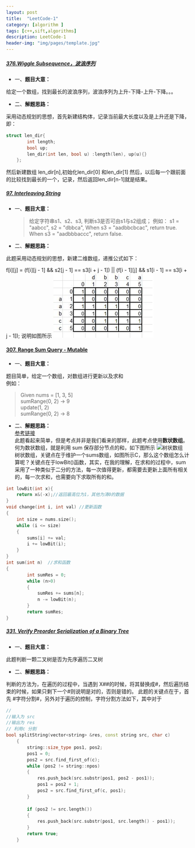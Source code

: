 ```yaml
---
layout: post
title:  "LeetCode-1"
category: [algorithm ]
tags: [c++,sift,algorithms]
description: LeetCode-1
header-img: "img/pages/template.jpg"
---
```


##### [376.Wiggle Subsequence，波浪序列](https://github.com/lichun-wang/LeetCode_2/blob/master/41First%20Missing%20Positive/376.%20Wiggle%20Subsequence/376main.cpp)
* 一、**题目大意：**

给定一个数组，找到最长的波浪序列，波浪序列为上升-下降-上升-下降。。。

* 二、**解题思路：**

采用动态规划的思想，首先新建结构体，记录当前最大长度以及是上升还是下降，即：</br>

```C++
struct len_dir{
        int length;
        bool up;
        len_dir(int len, bool u) :length(len), up(u){}
    };

```
然后新建数组 len_dir[n],初始化len_dir[0] 和len_dir[1] 然后，以后每一个跟前面的比较找到最长的一个，记录，然后返回len_dir[n-1]就是结果。


##### [97. Interleaving String](https://github.com/lichun-wang/LeetCode_2/blob/master/41First%20Missing%20Positive/97.%20Interleaving%20String/97main.cpp)
* 一、**题目大意：**

  >给定字符串s1、s2、s3, 判断s3是否可由s1与s2组成；
  >例如：
  >s1 = "aabcc",
  >s2 = "dbbca",
  >When s3 = "aadbbcbcac", return true.
  >When s3 = "aadbbbaccc", return false.
  
* 二、**解题思路：**

此题采用动态规划的思想，新建二维数组，递推公式如下：

f[i][j] = (f[i][j - 1] && s2[j - 1] == s3[i + j - 1]) || 
          (f[i - 1][j] && s1[i - 1] == s3[i + j - 1]);
说明如图所示
![递推示意图](images\leetcode97.jpg)

#### [307. Range Sum Query - Mutable](https://github.com/lichun-wang/LeetCode_2/blob/master/41First%20Missing%20Positive/307.%20Range%20Sum%20Query%20-%20Mutable/307main.cpp)
* 一、**题目大意：**

题目简单，给定一个数组，对数组进行更新以及求和  
例如：  
>Given nums = [1, 3, 5]  
sumRange(0, 2) -> 9  
update(1, 2)  
sumRange(0, 2) -> 8  

* 二、**解题思路：**  
[参考链接](http://blog.csdn.net/ljd4305/article/details/10101535)  
此题看起来简单，但是考点并非是我们看来的那样，此题考点使用**数状数组**。  
何为数状数组，就是利用 sum 保存部分节点的和，如下图所示
![树状数组](http://img.blog.csdn.net/20170525155517649?watermark/2/text/aHR0cDovL2Jsb2cuY3Nkbi5uZXQvQ2h1bmZlbmd5YW55dWxvdmU=/font/5a6L5L2T/fontsize/400/fill/I0JBQkFCMA==/dissolve/70/gravity/SouthEast)  
树状数组，关键点在于维护一个sums数组，如图所示C，那么这个数组怎么计算呢？关键点在于lowBit()函数，其实，在我的理解，在求和的过程中，sum采用了一种类似于二分的方法，每一次值得更新，都需要去更新上面所有相关的，每一次求和，也需要向下求取所有的和。

```c++
int lowBit(int x){
	return x&(-x);//返回最高位为1，其他为清0的数据
}
void change(int i, int val) //更新函数
{
	int size = nums.size();
	while (i <= size)
	{
		sums[i] += val;
		i += lowBit(i);
	}
}
int sum(int n)  //求和函数
{
		int sumRes = 0;
		while (n>0)
		{
			sumRes += sums[n];
			n -= lowBit(n);
		}
		return sumRes;
}
```  

##### [331. Verify Preorder Serialization of a Binary Tree](https://github.com/lichun-wang/leetcode_3/blob/master/331.%20Verify%20Preorder%20Serialization%20of%20a%20Binary%20Tree/331main.cpp)
* 一、**题目大意：**

此题判断一颗二叉树是否为先序遍历二叉树

* 二、**解题思路：**

判断的方法为，在遍历的过程中，当遇到 X##的时候，将其替换成#，然后遍历结束的时候，如果只剩下一个#则说明是对的，否则是错的。
此题的关键点在于，首先 #字符分割#，另外对于遍历的控制，字符分割方法如下，其中对于  

```c++ 字符分割代码
//
//输入为 src
//输出为 res
// 利用c 分割
bool splitString(vector<string> &res, const string src, char c)
	{
		string::size_type pos1, pos2;
		pos1 = 0;
		pos2 = src.find_first_of(c);
		while (pos2 != string::npos)
		{
			res.push_back(src.substr(pos1, pos2 - pos1));
			pos1 = pos2 + 1;
			pos2 = src.find_first_of(c, pos1);
		}

		if (pos2 != src.length())
		{
			res.push_back(src.substr(pos1, src.length() - pos1));
		}
		return true;
	}
```



